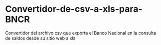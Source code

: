 # Convertidor-de-csv-a-xls-para-BNCR
Convertidor del archivo csv que exporta el Banco Nacional en la consulta de saldos desde su sitio web a xls
